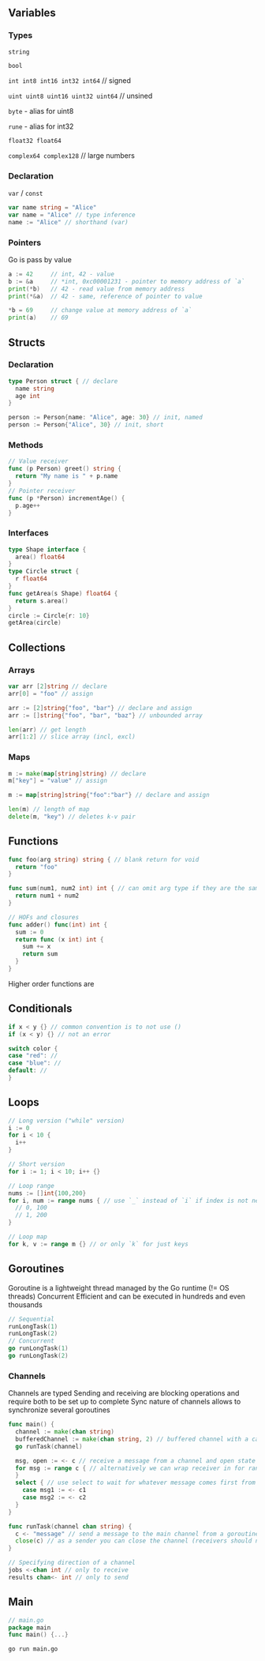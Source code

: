 ## Variables

### Types
`string`

`bool`

`int int8 int16 int32 int64` // signed

`uint uint8 uint16 uint32 uint64` // unsined

`byte` - alias for uint8

`rune` - alias for int32

`float32 float64`

`complex64 complex128` // large numbers


### Declaration
`var` / `const`
```go
var name string = "Alice"
var name = "Alice" // type inference
name := "Alice" // shorthand (var)
```

### Pointers
Go is pass by value

```go
a := 42     // int, 42 - value
b := &a     // *int, 0xc00001231 - pointer to memory address of `a`
print(*b)   // 42 - read value from memory address
print(*&a)  // 42 - same, reference of pointer to value

*b = 69     // change value at memory address of `a`
print(a)    // 69
```

## Structs

### Declaration
```go
type Person struct { // declare
  name string
  age int
}

person := Person{name: "Alice", age: 30} // init, named
person := Person{"Alice", 30} // init, short
```

### Methods
```go
// Value receiver
func (p Person) greet() string {
  return "My name is " + p.name
}
// Pointer receiver
func (p *Person) incrementAge() {
  p.age++
}
```

### Interfaces
```go
type Shape interface {
  area() float64
}
type Circle struct {
  r float64
}
func getArea(s Shape) float64 {
  return s.area()
}
circle := Circle{r: 10}
getArea(circle)
```

## Collections

### Arrays
```go
var arr [2]string // declare
arr[0] = "foo" // assign

arr := [2]string{"foo", "bar"} // declare and assign
arr := []string{"foo", "bar", "baz"} // unbounded array

len(arr) // get length
arr[1:2] // slice array (incl, excl)
```

### Maps
```go
m := make(map[string]string) // declare
m["key"] = "value" // assign

m := map[string]string{"foo":"bar"} // declare and assign

len(m) // length of map
delete(m, "key") // deletes k-v pair
```

## Functions
```go
func foo(arg string) string { // blank return for void
  return "foo"
}

func sum(num1, num2 int) int { // can omit arg type if they are the same
  return num1 + num2
}

// HOFs and closures
func adder() func(int) int {
  sum := 0
  return func (x int) int {
    sum += x
    return sum
  }
}
```

Higher order functions are

## Conditionals
```go
if x < y {} // common convention is to not use ()
if (x < y) {} // not an error

switch color {
case "red": //
case "blue": //
default: //
}
```

## Loops
```go
// Long version ("while" version)
i := 0
for i < 10 {
  i++
}

// Short version
for i := 1; i < 10; i++ {}

// Loop range
nums := []int{100,200}
for i, num := range nums { // use `_` instead of `i` if index is not needed
  // 0, 100
  // 1, 200
}

// Loop map
for k, v := range m {} // or only `k` for just keys
```

## Goroutines
Goroutine is a lightweight thread managed by the Go runtime (!= OS threads)
Concurrent
Efficient and can be executed in hundreds and even thousands
```go
// Sequential
runLongTask(1)
runLongTask(2)
// Concurrent
go runLongTask(1)
go runLongTask(2)
```

### Channels
Channels are typed
Sending and receiving are blocking operations and require both to be set up to complete
Sync nature of channels allows to synchronize several goroutines
```go
func main() {
  channel := make(chan string)
  bufferedChannel := make(chan string, 2) // buffered channel with a capacity of 2, will not block until capacity is full
  go runTask(channel)

  msg, open := <- c // receive a message from a channel and open state  
  for msg := range c { // alternatively we can wrap receiver in for range, it will loop until the channel is closed (no need to check for open)  
  }
  select { // use select to wait for whatever message comes first from several channels (so receivers don't block each other)
    case msg1 := <- c1
    case msg2 := <- c2
  }
}

func runTask(channel chan string) {
  c <- "message" // send a message to the main channel from a goroutine
  close(c) // as a sender you can close the channel (receivers should not close channels)
}

// Specifying direction of a channel
jobs <-chan int // only to receive
results chan<- int // only to send
```


## Main
```go
// main.go
package main
func main() {...}
```
`go run main.go`
